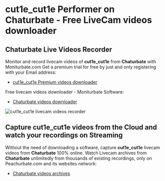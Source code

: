# cut1e_cut1e Performer on Chaturbate - Free LiveCam videos downloader

## Chaturbate Live Videos Recorder

Monitor and record livecam videos of **cut1e_cut1e** from **Chaturbate** with Moniturbate.com
Get a premium trial for free by just and only registering with your Email address:
* [cut1e_cut1e Premium videos downloader](https://moniturbate.com/request-demo-licence-key.html)

Free livecam videos downloader - Moniturbate Software:
* [Chaturbate videos downloader](https://moniturbate.com/moniturbate-download-software.html)

![cut1e_cut1e livecam videos recorder](https://peachurnet.com/templates/moniturbate-software.png)


## Capture cut1e_cut1e videos from the Cloud and watch your recordings on Streaming

Without the need of downloading a software, capture **cut1e_cut1e** livecam videos from **Chaturbate** 100% online.
Watch Livecam archives from **Chaturbate** unlimitedly from thousands of existing recordings, only on Peachurbate.com and its websites network:
* [Chaturbate videos archives](https://peachurnet.com/)